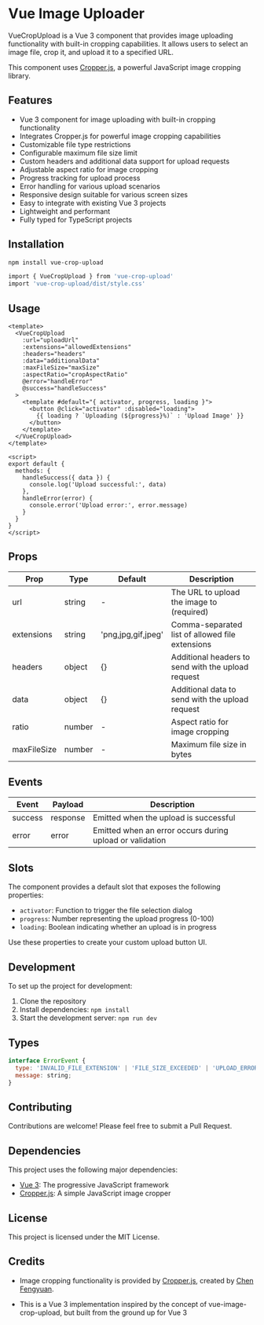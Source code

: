 # Vue Image Uploader

VueCropUpload is a Vue 3 component that provides image uploading functionality with built-in cropping capabilities. It allows users to select an image file, crop it, and upload it to a specified URL.

This component uses [Cropper.js](https://github.com/fengyuanchen/cropperjs), a powerful JavaScript image cropping library.

## Features

- Vue 3 component for image uploading with built-in cropping functionality
- Integrates Cropper.js for powerful image cropping capabilities
- Customizable file type restrictions
- Configurable maximum file size limit
- Custom headers and additional data support for upload requests
- Adjustable aspect ratio for image cropping
- Progress tracking for upload process
- Error handling for various upload scenarios
- Responsive design suitable for various screen sizes
- Easy to integrate with existing Vue 3 projects
- Lightweight and performant
- Fully typed for TypeScript projects

## Installation

```bash
npm install vue-crop-upload
```

```bash
import { VueCropUpload } from 'vue-crop-upload'
import 'vue-crop-upload/dist/style.css'
```

## Usage

```vue
<template>
  <VueCropUpload
    :url="uploadUrl"
    :extensions="allowedExtensions"
    :headers="headers"
    :data="additionalData"
    :maxFileSize="maxSize"
    :aspectRatio="cropAspectRatio"
    @error="handleError"
    @success="handleSuccess"
  >
    <template #default="{ activator, progress, loading }">
      <button @click="activator" :disabled="loading">
        {{ loading ? `Uploading (${progress}%)` : 'Upload Image' }}
      </button>
    </template>
  </VueCropUpload>
</template>

<script>
export default {
  methods: {
    handleSuccess({ data }) {
      console.log('Upload successful:', data)
    },
    handleError(error) {
      console.error('Upload error:', error.message)
    }
  }
}
</script>
```

## Props

| Prop | Type | Default | Description |
|------|------|---------|-------------|
| url | string | - | The URL to upload the image to (required) |
| extensions | string | 'png,jpg,gif,jpeg' | Comma-separated list of allowed file extensions |
| headers | object | {} | Additional headers to send with the upload request |
| data | object | {} | Additional data to send with the upload request |
| ratio | number | - | Aspect ratio for image cropping |
| maxFileSize | number | - | Maximum file size in bytes |

## Events

| Event | Payload | Description |
|-------|---------|-------------|
| success | response | Emitted when the upload is successful |
| error | error | Emitted when an error occurs during upload or validation |

## Slots

The component provides a default slot that exposes the following properties:

- `activator`: Function to trigger the file selection dialog
- `progress`: Number representing the upload progress (0-100)
- `loading`: Boolean indicating whether an upload is in progress

Use these properties to create your custom upload button UI.

## Development

To set up the project for development:

1. Clone the repository
2. Install dependencies: `npm install`
3. Start the development server: `npm run dev`

## Types

```javascript
interface ErrorEvent {
  type: 'INVALID_FILE_EXTENSION' | 'FILE_SIZE_EXCEEDED' | 'UPLOAD_ERROR' | 'INVALID_FILE_TYPE';
  message: string;
}
```

## Contributing

Contributions are welcome! Please feel free to submit a Pull Request.

## Dependencies

This project uses the following major dependencies:

- [Vue 3](https://vuejs.org/): The progressive JavaScript framework
- [Cropper.js](https://github.com/fengyuanchen/cropperjs): A simple JavaScript image cropper

## License

This project is licensed under the MIT License.

## Credits

- Image cropping functionality is provided by [Cropper.js](https://github.com/fengyuanchen/cropperjs), created by [Chen Fengyuan](https://github.com/fengyuanchen).

- This is a Vue 3 implementation inspired by the concept of vue-image-crop-upload, but built from the ground up for Vue 3
